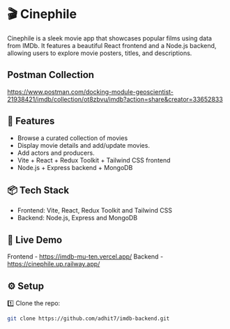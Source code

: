 # 🎬 Cinephile

Cinephile is a sleek movie app that showcases popular films using data from IMDb. It features a beautiful React frontend and a Node.js backend, allowing users to explore movie posters, titles, and descriptions.

## Postman Collection
https://www.postman.com/docking-module-geoscientist-21938421/imdb/collection/ot8zbvu/imdb?action=share&creator=33652833

## 🚀 Features

- Browse a curated collection of movies  
- Display movie details and add/update movies.
- Add actors and producers.
- Vite + React + Redux Toolkit + Tailwind CSS frontend  
- Node.js + Express backend + MongoDB

## 📦 Tech Stack

- Frontend: Vite, React, Redux Toolkit and Tailwind CSS
- Backend: Node.js, Express and MongoDB

## 🔗 Live Demo

Frontend - https://imdb-mu-ten.vercel.app/
Backend - https://cinephile.up.railway.app/

## ⚙️ Setup

1️⃣ Clone the repo:
```bash
git clone https://github.com/adhit7/imdb-backend.git
